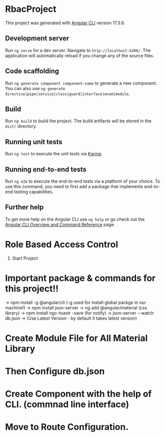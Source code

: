 # RbacProject

This project was generated with [Angular CLI](https://github.com/angular/angular-cli) version 17.3.6.

## Development server

Run `ng serve` for a dev server. Navigate to `http://localhost:4200/`. The application will automatically reload if you change any of the source files.

## Code scaffolding

Run `ng generate component component-name` to generate a new component. You can also use `ng generate directive|pipe|service|class|guard|interface|enum|module`.

## Build

Run `ng build` to build the project. The build artifacts will be stored in the `dist/` directory.

## Running unit tests

Run `ng test` to execute the unit tests via [Karma](https://karma-runner.github.io).

## Running end-to-end tests

Run `ng e2e` to execute the end-to-end tests via a platform of your choice. To use this command, you need to first add a package that implements end-to-end testing capabilities.

## Further help

To get more help on the Angular CLI use `ng help` or go check out the [Angular CLI Overview and Command Reference](https://angular.io/cli) page.


# Role Based Access Control
1. Start Project

# Important package & commands for this project!!
-> npm install -g @angular/cli   (-g used for install global packge in our machine!)
-> npm install json-server
-> ng add @angular/material (css library)
-> npm install ngc-toastr -save (for notify)
-> json-server --watch db.json
-> (Use Latest Version -  by default it takes latest version)

# Create Module File for All Material Library
# Then Configure db.json
# Create Component with the help of CLI. (commnad line interface)
# Move to Route Configuration.
